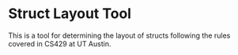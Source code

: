 # Struct Layout Tool

This is a tool for determining the layout of structs following the rules covered in CS429 at UT Austin.
